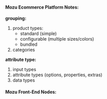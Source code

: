 
#### Mozu Ecommerce Platform Notes:

**grouping:**
  1. product types:
      * standard (simple)
      * configurable (multiple sizes/colors)
      * bundled
  2. categories

**attribute type:**
  1. input types
  2. attribute types (options, properties, extras)
  3. data types

#### Mozu Front-End Nodes:
